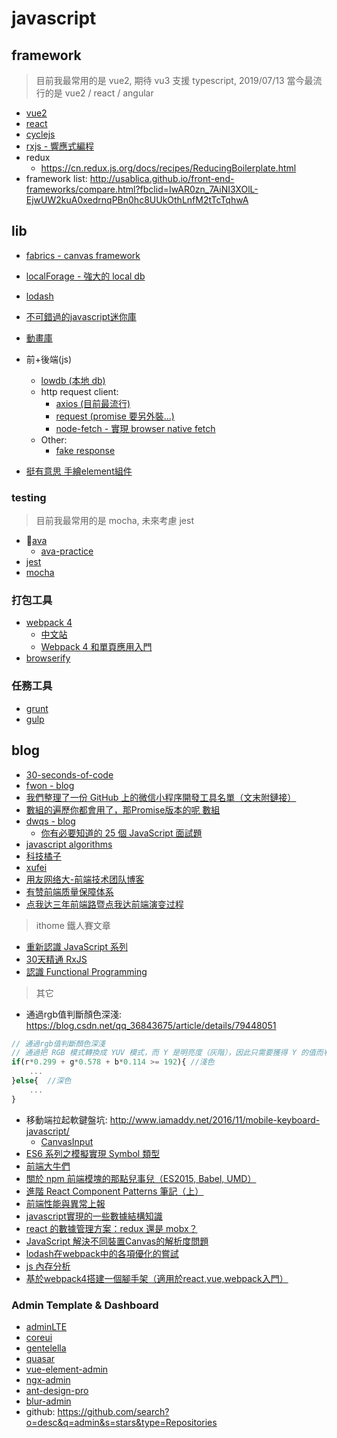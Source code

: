 # javascript

## framework

> 目前我最常用的是 vue2, 期待 vu3 支援 typescript, 2019/07/13 當今最流行的是 vue2 / react / angular

- [vue2](/f2e/js/framework/vue.md#vue)
- [react](/f2e/js/framework/react.md#react)
- [cyclejs](/f2e/js/framework/cyclejs.md#cyclejs)
- [rxjs - 響應式編程](/f2e/js/framework/rxjs.md#rxjs)
- redux
  - https://cn.redux.js.org/docs/recipes/ReducingBoilerplate.html
- framework list: http://usablica.github.io/front-end-frameworks/compare.html?fbclid=IwAR0zn_7AiNI3XOlL-EjwUW2kuA0xedrnqPBn0hc8UUkOthLnfM2tTcTqhwA

## lib

- [fabrics - canvas framework](https://github.com/kangax/fabric.js)
- [localForage - 強大的 local db](https://github.com/localForage/localForage)
- [lodash](/f2e/js/lodash.md)
- [不可錯過的javascript迷你庫
](https://juejin.im/entry/5aa728fbf265da239147c59a?utm_source=gold_browser_extension)

- [動畫庫](https://github.com/greensock/GreenSock-JS)
- 前+後端(js)
  - [lowdb (本地 db)](https://github.com/typicode/lowdb)
  - http request client:
    - [axios (目前最流行)](https://github.com/axios/axios)
    - [request (promise 要另外裝...)](https://github.com/request/request)
    - [node-fetch - 實現 browser native fetch](https://github.com/bitinn/node-fetch/)
  - Other:
    - [fake response](http://www.fakeresponse.com/)
- [挺有意思 手繪element組件](https://github.com/wiredjs/wired-elements)

### testing

> 目前我最常用的是 mocha, 未來考慮 jest

- [ava](https://github.com/avajs/ava)
  - [ava-practice](http://i5ting.github.io/ava-practice/)
- [jest](https://github.com/facebook/jest)
- [mocha](https://github.com/mochajs/mocha)

### 打包工具

- [webpack 4](https://webpack.js.org/)
  - [中文站](https://webpack.docschina.org/)
  - [Webpack 4 和單頁應用入門](https://github.com/fenivana/webpack-and-spa-guide)
- [browserify](http://browserify.org/)

### 任務工具

- [grunt](https://gruntjs.com/)
- [gulp](https://gulpjs.com/)

## blog

- [30-seconds-of-code](https://30secondsofcode.org/)
- [fwon - blog](https://github.com/fwon/blog)
- [我們整理了一份 GitHub 上的微信小程序開發工具名單（文末附鏈接）](https://mp.weixin.qq.com/s/DxwkB7tZH4lzt3vUU_dunw)
- [數組的遍歷你都會用了，那Promise版本的呢 數組](https://segmentfault.com/a/1190000014598785)
- [dwqs - blog](https://github.com/dwqs/blog/issues)
  - [你有必要知道的 25 個 JavaScript 面試題](https://github.com/dwqs/blog/issues/17)
- [javascript algorithms](https://github.com/trekhleb/javascript-algorithms)
- [科技橘子](https://blog.techbridge.cc/)
- [xufei](https://github.com/xufei/blog)
- [用友网络大-前端技术团队博客](https://github.com/iuap-design/blog)
- [有赞前端质量保障体系](https://juejin.im/post/5d24096ee51d454d1d6285a1#heading-10)
- [点我达三年前端路暨点我达前端演变过程](https://blog.5udou.cn/blog/Dian-Wo-Da-San-Nian-Qian-Duan-Lu-Ji-Dian-Wo-Da-Qian-Duan-Yan-Bian-Guo-Cheng-46)

> ithome 鐵人賽文章

- [重新認識 JavaScript 系列](https://ithelp.ithome.com.tw/users/20065504/ironman/1259)
- [30天精通 RxJS](https://ithelp.ithome.com.tw/ironman/articles/1199)
- [認識 Functional Programming](https://ithelp.ithome.com.tw/articles/10191612)

> 其它

- 通過rgb值判斷顏色深淺: https://blog.csdn.net/qq_36843675/article/details/79448051

```js
// 通過rgb值判斷顏色深淺
// 通過把 RGB 模式轉換成 YUV 模式，而 Y 是明亮度（灰階），因此只需要獲得 Y 的值而判斷他是否足夠亮就可以了：
if(r*0.299 + g*0.578 + b*0.114 >= 192){ //淺色
    ...
}else{  //深色
    ...
}
```

- 移動端拉起軟鍵盤坑: http://www.iamaddy.net/2016/11/mobile-keyboard-javascript/
  - [CanvasInput](https://goldfirestudios.com/blog/108/CanvasInput-HTML5-Canvas-Text-Input)
- [ES6 系列之模擬實現 Symbol 類型](https://segmentfault.com/a/1190000015262174)
- [前端大牛們](https://news.cnblogs.com/n/500861/)
- [關於 npm 前端模塊的那點兒事兒（ES2015, Babel, UMD）](http://dxy-biz-developer.github.io/2016/03/things-about-npm-front-end-modules/)
- [進階 React Component Patterns 筆記（上）](https://blog.techbridge.cc/2018/06/27/advanced-react-component-patterns-note/)
- [前端性能與異常上報](https://segmentfault.com/a/1190000015808043)
- [javascript實現的一些數據結構知識](https://github.com/captainwz/JSer-Algorithm)
- [react 的數據管理方案：redux 還是 mobx？](https://imweb.io/topic/59f4833db72024f03c7f49b4)
- [JavaScript 解決不同裝置Canvas的解析度問題](http://kuan-wei-kuo-blog.logdown.com/posts/736565-javascript-canvas-of-different-device-resolution)
- [lodash在webpack中的各項優化的嘗試](https://zhuanlan.zhihu.com/p/36280323)
- [js 內存分析](http://wiki.jikexueyuan.com/project/chrome-devtools/javascript-memory-profiling.html)
- [基於webpack4搭建一個腳手架（適用於react,vue,webpack入門）](https://yq.aliyun.com/articles/619737)

### Admin Template & Dashboard

- [adminLTE](https://github.com/almasaeed2010/AdminLTE/releases)
- [coreui](https://github.com/coreui/coreui-free-bootstrap-admin-template)
- [gentelella](https://github.com/puikinsh/gentelella)
- [quasar](https://github.com/quasarframework/quasar)
- [vue-element-admin](https://github.com/PanJiaChen/vue-element-admin)
- [ngx-admin](https://github.com/akveo/ngx-admin)
- [ant-design-pro](https://github.com/ant-design/ant-design-pro)
- [blur-admin](https://github.com/akveo/blur-admin)
- github: https://github.com/search?o=desc&q=admin&s=stars&type=Repositories
